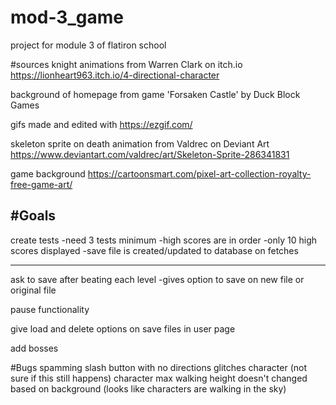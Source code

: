 # mod-3_game
project for module 3 of flatiron school

#sources
knight animations from Warren Clark on itch.io
https://lionheart963.itch.io/4-directional-character

background of homepage from game 'Forsaken Castle' by Duck Block Games

gifs made and edited with https://ezgif.com/

skeleton sprite on death animation from Valdrec on Deviant Art
https://www.deviantart.com/valdrec/art/Skeleton-Sprite-286341831

game background
https://cartoonsmart.com/pixel-art-collection-royalty-free-game-art/

#Goals
----
create tests
-need 3 tests minimum
    -high scores are in order
    -only 10 high scores displayed
    -save file is created/updated to database on fetches

-----
ask to save after beating each level
    -gives option to save on new file or original file

pause functionality

give load and delete options on save files in user page

add bosses



#Bugs
spamming slash button with no directions glitches character (not sure if this still happens)
character max walking height doesn't changed based on background (looks like characters are walking in the sky)